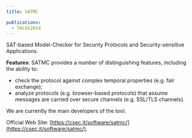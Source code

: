 ```yaml
---
title: SATMC

publications:
  - TACAS2014
---
```


SAT-based Model-Checker for Security Protocols and Security-sensitive Applications.

**Features**: SATMC provides a number of distinguishing features, including the ability to:
- check the protocol against complex temporal properties (e.g. fair exchange);
- analyze protocols (e.g. browser-based protocols) that assume messages are carried over secure channels (e.g. SSL/TLS channels).

We are currently the main developers of the tool.

Official Web Site: [https://csec.it/software/satmc/](https://csec.it/software/satmc/).